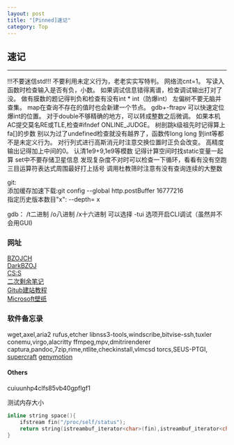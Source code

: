 ```yaml
---
layout: post
title: "[Pinned]速记"
category: Top
---
```


## 速记

---
!!!不要迷信std!!!
不要利用未定义行为，老老实实写特判。
网络流cnt=1。
写读入函数时检查输入是否有负，小数。
如果调试信息错得离谱，检查调试输出打对了没。
做有膜数的题记得判负和检查有没有int * int（防爆int）
左偏树不要无脑并查集。
map在查询不存在的值时也会新建一个节点。
gdb+-ftrapv 可以快速定位爆int的位置。
对于double不够精确的地方，可以转成整数之后微调。
如果本机AC提交莫名RE或TLE,检查#ifndef ONLINE_JUDGE。
树剖跳k级祖先时记得算上fa[]的步数
别以为过了undefined检查就没有越界了，函数传long long 到int等都不是未定义行为。
对行列式进行高斯消元时注意交换位置时正负会改变。
高精度输出记得加上中间的0。
认清1e9+9,1e9等模数
记得计算空间时找static变量一起算
set中不要存储卫星信息
发现复杂度不对时可以检查一下循环，看看有没有空跑
三目运算符表达式周围最好打上括号
调用杜教筛时注意有没有查询连续的大整数


git:  
添加缓存加速下载:git config --global http.postBuffer 16777216  
指定历史版本数目"x": --depth= x  

gdb：
/t二进制 /o八进制 /x十六进制
可以选择 -tui 选项开启CLI调试（虽然并不会用GUI)

### 网址

[BZOJCH](http://ruanx.pw/bzojch/)  
[DarkBZOJ](https://darkbzoj.cf/)  
[CS:S](http://se7en.ws)  
[二次剩余笔记](https://blog.csdn.net/a_crazy_czy/article/details/51959546)  
[Gitub建站教程](http://yanping.me/cn/blog/2012/03/18/github-pages-step-by-step/)  
[Microsoft壁纸](https://support.microsoft.com/zh-cn/help/18826)  

### 软件备忘录

wget,axel,aria2
rufus,etcher
libnss3-tools,windscribe,bitvise-ssh,tuxler
conemu,virgo,alacritty
ffmpeg,mpv,dmitrirenderer
captura,pandoc,7zip,rime,ntlite,checkinstall,vlmcsd
torcs,SEUS-PTGI, [supercraft](https://coding.net/u/Bill_Yang_2016/p/SuperCrafting-Public/git)
[genymotion](https://www.genymotion.com/download)

#### Others

cuiuunhp4clfs85vb40gpflgf1

测试内存大小
```cpp
inline string space(){
	ifstream fin("/proc/self/status");
	return string(istreambuf_iterator<char>(fin),istreambuf_iterator<char>());
}
```
